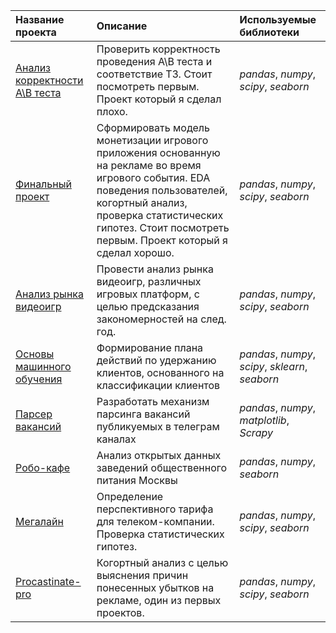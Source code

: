 | Название проекта | Описание | Используемые библиотеки | 
| :---------------------- | :---------------------- | :---------------------- |
| [Анализ корректности A\B теста](AB_test) | Проверить корректность проведения A\B теста и соответствие ТЗ. Стоит посмотреть первым. Проект который я сделал плохо.| *pandas*, *numpy*, *scipy*, *seaborn*|
| [Финальный проект](Final_project)| Сформировать модель монетизации игрового приложения основанную на рекламе во время игрового события. EDA поведения пользователей, когортный анализ, проверка статистических гипотез. Стоит посмотреть первым. Проект который я сделал хорошо.| *pandas*, *numpy*, *scipy*, *seaborn*|
| [Анализ рынка видеоигр](Games_analysis) | Провести анализ рынка видеоигр, различных игровых платформ, с целью предсказания закономерностей на след. год.| *pandas*, *numpy*, *scipy*, *seaborn*|
| [Основы машинного обучения](ML_basics) |Формирование плана действий по удержанию клиентов, основанного на классификации клиентов| *pandas*, *numpy*, *scipy*, *sklearn*, *seaborn*|
| [Парсер вакансий](Parsing_homework) |Разработать механизм парсинга вакансий публикуемых в телеграм каналах| *pandas*, *numpy*, *matplotlib*, *Scrapy*|
| [Робо-кафе](Preprocessing) |Анализ открытых данных заведений общественного питания Москвы| *pandas*, *numpy*, *seaborn*|
| [Мегалайн](Statistic_analysis) | Определение перспективного тарифа для телеком-компании. Проверка статистических гипотез.| *pandas*, *numpy*, *scipy*, *seaborn*|
| [Procastinate-pro](Cohort_analysis) | Когортный анализ с целью выяснения причин понесенных убытков на рекламе, один из первых проектов.| *pandas*, *numpy*, *scipy*, *seaborn*|
